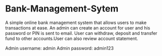 # Bank-Management-Sytem
A simple online bank management system that allows users to make transactions at ease. An admin can create an account for user and his password or PIN is sent to email. User can withdraw, deposit and transfer fund to other accounts.User can also review account statement.

Admin username: admin
Admin password: admin123
